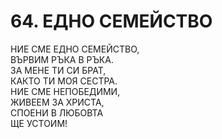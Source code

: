 # 64. ЕДНО СЕМЕЙСТВО  
  
НИЕ СМЕ ЕДНО СЕМЕЙСТВО,  
ВЪРВИМ РЪКА В РЪКА.  
ЗА МЕНЕ ТИ СИ БРАТ,  
КАКТО ТИ МОЯ СЕСТРА.  
НИЕ СМЕ НЕПОБЕДИМИ,  
ЖИВЕЕМ ЗА ХРИСТА,  
СПОЕНИ В ЛЮБОВТА  
ЩЕ УСТОИМ!  


<DownloadsButton pdf="/pdf/64-edno-semejstvo.pdf" />

<DownloadChordsButton pdf="/chords/64-edno-semejstvo_akord.pdf"/>
